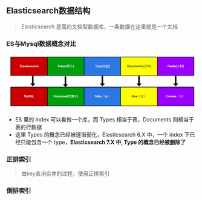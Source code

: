 ## Elasticsearch数据结构
> Elasticsearch 是面向文档型数据库，一条数据在这里就是一个文档

### ES与Mysql数据概念对比
![elastcisearch与mysql数据概念对比](../resource/elasticsearch/es-elastcisearch与mysql数据概念对比.png)
* ES 里的 Index 可以看做一个库，而 Types 相当于表，Documents 则相当于表的行数据
* 这里 Types 的概念已经被逐渐弱化，Elasticsearch 6.X 中，一个 index 下已经只能包含一个 type，**Elasticsearch 7.X 中, Type 的概念已经被删除了**

### 正排索引
> 由key查询实体的过程，使用正排索引

### 倒排索引
